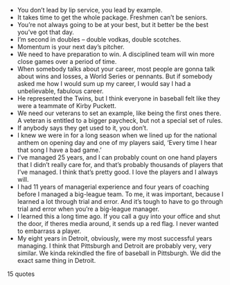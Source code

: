 - You don’t lead by lip service, you lead by example.
 - It takes time to get the whole package. Freshmen can’t be seniors.
 - You’re not always going to be at your best, but it better be the best you’ve got that day.
 - I’m second in doubles – double vodkas, double scotches.
 - Momentum is your next day’s pitcher.
 - We need to have preparation to win. A disciplined team will win more close games over a period of time.
 - When somebody talks about your career, most people are gonna talk about wins and losses, a World Series or pennants. But if somebody asked me how I would sum up my career, I would say I had a unbelievable, fabulous career.
 - He represented the Twins, but I think everyone in baseball felt like they were a teammate of Kirby Puckett.
 - We need our veterans to set an example, like being the first ones there. A veteran is entitled to a bigger paycheck, but not a special set of rules.
 - If anybody says they get used to it, you don’t.
 - I knew we were in for a long season when we lined up for the national anthem on opening day and one of my players said, ‘Every time I hear that song I have a bad game.’
 - I’ve managed 25 years, and I can probably count on one hand players that I didn’t really care for, and that’s probably thousands of players that I’ve managed. I think that’s pretty good. I love the players and I always will.
 - I had 11 years of managerial experience and four years of coaching before I managed a big-league team. To me, it was important, because I learned a lot through trial and error. And it’s tough to have to go through trial and error when you’re a big-league manager.
 - I learned this a long time ago. If you call a guy into your office and shut the door, if theres media around, it sends up a red flag. I never wanted to embarrass a player.
 - My eight years in Detroit, obviously, were my most successful years managing. I think that Pittsburgh and Detroit are probably very, very similar. We kinda rekindled the fire of baseball in Pittsburgh. We did the exact same thing in Detroit.

15 quotes